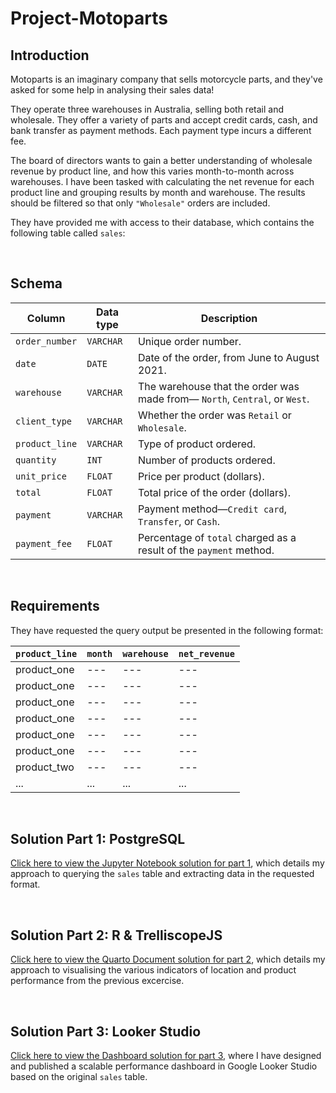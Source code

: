 # Project-Motoparts

## Introduction

Motoparts is an imaginary company that sells motorcycle parts, and they've asked for some help in analysing their sales data!

They operate three warehouses in Australia, selling both retail and wholesale. They offer a variety of parts and accept credit cards, cash, and bank transfer as payment methods. Each payment type incurs a different fee.

The board of directors wants to gain a better understanding of wholesale revenue by product line, and how this varies month-to-month across warehouses. I have been tasked with calculating the net revenue for each product line and grouping results by month and warehouse. The results should be filtered so that only `"Wholesale"` orders are included.

They have provided me with access to their database, which contains the following table called `sales`:

<br>

## Schema
| Column | Data type | Description |
|--------|-----------|-------------|
| `order_number` | `VARCHAR` | Unique order number. |
| `date` | `DATE` | Date of the order, from June to August 2021. |
| `warehouse` | `VARCHAR` | The warehouse that the order was made from&mdash; `North`, `Central`, or `West`. |
| `client_type` | `VARCHAR` | Whether the order was `Retail` or `Wholesale`. |
| `product_line` | `VARCHAR` | Type of product ordered. |
| `quantity` | `INT` | Number of products ordered. | 
| `unit_price` | `FLOAT` | Price per product (dollars). |
| `total` | `FLOAT` | Total price of the order (dollars). |
| `payment` | `VARCHAR` | Payment method&mdash;`Credit card`, `Transfer`, or `Cash`. |
| `payment_fee` | `FLOAT` | Percentage of `total` charged as a result of the `payment` method. |

<br>

## Requirements

They have requested the query output be presented in the following format:

| `product_line` | `month` | `warehouse` |	`net_revenue` |
|----------------|-----------|----------------------------|--------------|
| product_one | --- | --- | --- |
| product_one | --- | --- | --- |
| product_one | --- | --- | --- |
| product_one | --- | --- | --- |
| product_one | --- | --- | --- |
| product_one | --- | --- | --- |
| product_two | --- | --- | --- |
| ... | ... | ... | ... |

<br>

## Solution Part 1: PostgreSQL

[Click here to view the Jupyter Notebook solution for part 1](https://github.com/tom-stannard/Project-Motoparts/blob/main/project-motoparts.ipynb), which details my approach to querying the `sales` table and extracting data in the requested format. 

<br>

## Solution Part 2: R & TrelliscopeJS

[Click here to view the Quarto Document solution for part 2](https://tom-stannard.github.io/Project-Motoparts/), which details my approach to visualising the various indicators of location and product performance from the previous excercise.

<br>

## Solution Part 3: Looker Studio

[Click here to view the Dashboard solution for part 3](https://lookerstudio.google.com/reporting/dbc972b7-07fe-4e8b-a692-b1536b73fad9), where I have designed and published a scalable performance dashboard in Google Looker Studio based on the original `sales` table. 
